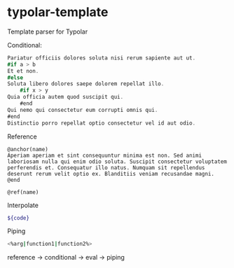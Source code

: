 # typolar-template
Template parser for Typolar

Conditional:

```c#
Pariatur officiis dolores soluta nisi rerum sapiente aut ut.
#if a > b
Et et non.
#else
Soluta libero dolores saepe dolorem repellat illo.
    #if x > y
Quia officia autem quod suscipit qui.
    #end
Qui nemo qui consectetur eum corrupti omnis qui.
#end
Distinctio porro repellat optio consectetur vel id aut odio.
```

Reference

```less
@anchor(name)
Aperiam aperiam et sint consequuntur minima est non. Sed animi laboriosam nulla qui enim odio soluta. Suscipit consectetur voluptatem perferendis et. Consequatur illo natus. Numquam sit repellendus deserunt rerum velit optio ex. Blanditiis veniam recusandae magni.
@end

@ref(name)
```

Interpolate

```bash
${code}
```

Piping

```bash
<%arg|function1|function2%>
```

reference -> conditional -> eval -> piping